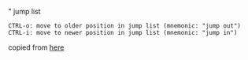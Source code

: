 " jump list

```
CTRL-o: move to older position in jump list (mnemonic: "jump out")
CTRL-i: move to newer position in jump list (mnemonic: "jump in")
```

copied from [here](https://wincent.com/wiki/Vim_cheatsheet)

